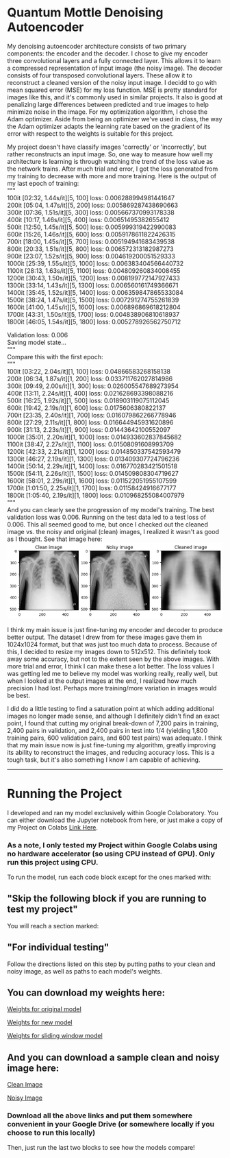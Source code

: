 # Quantum Mottle Denoising Autoencoder

My denoising autoencoder architecture consists of two primary components: the encoder and the decoder. I chose to give my encoder three convolutional layers and a fully connected layer. This allows it to learn a compressed representation of input image (the noisy image). The decoder consists of four transposed convolutional layers. These allow it to reconstruct a cleaned version of the noisy input image. I decidd to go with mean squared error (MSE) for my loss function. MSE is pretty standard for images like this, and it's commonly used in similar projects. It also is good at penalizing large differences between predicted and true images to help minimize noise in the image. For my optimization algorithm, I chose the Adam optimizer. Aside from being an optimizer we've used in class, the way the Adam optimizer adapts the learning rate based on the gradient of its error with respect to the weights is suitable for this project.

My project doesn't have classify images 'correctly' or 'incorrectly', but rather reconstructs an input image. So, one way to measure how well my architecture is learning is through watching the trend of the loss value as the network trains. After much trial and error, I got the loss generated from my training to decrease with more and more training. Here is the output of my last epoch of training:  
"""   
100it [02:32,  1.44s/it][5, 100] loss: 0.006288994981441647  
200it [05:04,  1.47s/it][5, 200] loss: 0.005869287438690663  
300it [07:36,  1.51s/it][5, 300] loss: 0.005667370993178338  
400it [10:17,  1.46s/it][5, 400] loss: 0.00651495382655412  
500it [12:50,  1.45s/it][5, 500] loss: 0.005999319422990083  
600it [15:26,  1.46s/it][5, 600] loss: 0.0059178611822426315  
700it [18:00,  1.45s/it][5, 700] loss: 0.005194941683439538   
800it [20:33,  1.51s/it][5, 800] loss: 0.006572313182987273   
900it [23:07,  1.52s/it][5, 900] loss: 0.004619200051529333  
1000it [25:39,  1.55s/it][5, 1000] loss: 0.006383404566440732  
1100it [28:13,  1.63s/it][5, 1100] loss: 0.004809260834008455  
1200it [30:43,  1.50s/it][5, 1200] loss: 0.008199772147927433  
1300it [33:14,  1.43s/it][5, 1300] loss: 0.006560161749366671  
1400it [35:45,  1.52s/it][5, 1400] loss: 0.006359847865533084  
1500it [38:24,  1.47s/it][5, 1500] loss: 0.007291274755261839  
1600it [41:00,  1.45s/it][5, 1600] loss: 0.006896869618212804  
1700it [43:31,  1.50s/it][5, 1700] loss: 0.004838906810618937  
1800it [46:05,  1.54s/it][5, 1800] loss: 0.005278926562750712  
  
Validation loss: 0.006  
Saving model state...  
"""  
Compare this with the first epoch:  
"""  
100it [03:22,  2.04s/it][1, 100] loss: 0.04866583268158138  
200it [06:34,  1.87s/it][1, 200] loss: 0.033711762027814986  
300it [09:49,  2.00s/it][1, 300] loss: 0.026005547689273954  
400it [13:11,  2.24s/it][1, 400] loss: 0.021628693398088216  
500it [16:25,  1.92s/it][1, 500] loss: 0.018903119075112045  
600it [19:42,  2.19s/it][1, 600] loss: 0.0175606380822137  
700it [23:35,  2.40s/it][1, 700] loss: 0.016079862266778946  
800it [27:29,  2.11s/it][1, 800] loss: 0.016644945931620896  
900it [31:13,  2.23s/it][1, 900] loss: 0.01443642100552097  
1000it [35:01,  2.20s/it][1, 1000] loss: 0.014933602837845682  
1100it [38:47,  2.27s/it][1, 1100] loss: 0.01508091608993709  
1200it [42:33,  2.21s/it][1, 1200] loss: 0.014850337542593479  
1300it [46:27,  2.19s/it][1, 1300] loss: 0.013409307724796236  
1400it [50:14,  2.29s/it][1, 1400] loss: 0.016770283421501518  
1500it [54:11,  2.26s/it][1, 1500] loss: 0.014509808304719627  
1600it [58:01,  2.29s/it][1, 1600] loss: 0.011522051955107599  
1700it [1:01:50,  2.25s/it][1, 1700] loss: 0.01158424916677177  
1800it [1:05:40,  2.19s/it][1, 1800] loss: 0.010968255084007979  
"""  
And you can clearly see the progression of my model's training. The best validation loss was 0.006. 
Running on the test data led to a test loss of 0.006. 
This all seemed good to me, but once I checked out the cleaned image vs. the noisy and original (clean) images, I realized it wasn't as good as I thought. 
See that image here:
![Images of the clean (original), noisy (with quantum noise), and cleaned (after runnning through model) X-rays](/output.png "Output on Test Data")

I think my main issue is just fine-tuning my encoder and decoder to produce better output. The dataset I drew from for these images gave them in 1024x1024 format, but that was just too much data to process. Because of this, I decided to resize my images down to 512x512. This definitely took away some accuracy, but not to the extent seen by the above images. With more trial and error, I think I can make these a lot better. The loss values I was getting led me to believe my model was working really, really well, but when I looked at the output images at the end, I realized how much precision I had lost. Perhaps more training/more variation in images would be best. 

I did do a little testing to find a saturation point at which adding additional images no longer made sense, and although I definitely didn't find an exact point, I found that cutting my original break-down of 7,200 pairs in training, 2,400 pairs in validation, and 2,400 pairs in test into 1/4 (yielding 1,800 training pairs, 600 validation pairs, and 600 test pairs) was adequate. I think that my main issue now is just fine-tuning my algorithm, greatly improving its ability to reconstruct the images, and reducing accuracy loss. This is a tough task, but it's also something I know I am capable of achieving. 

---------------------------------------------------------
# Running the Project
I developed and ran my model exclusively within Google Colaboratory. You can either download the Jupyter notebook from here, or just make a copy of my Project on Colabs [Link Here](https://colab.research.google.com/drive/1yNGDgLccqtCsBuoVYbiwM-LXXFNCwLX6?usp=sharing).

### As a note, I only tested my Project within Google Colabs using no hardware accelerator (so using CPU instead of GPU). **Only run this project using CPU**.

To run the model, run each code block except for the ones marked with:

## "**Skip the following block if you are running to test my project**"

You will reach a section marked:

## "For individual testing"

Follow the directions listed on this step by putting paths to your clean and noisy image, as well as paths to each model's weights. 

## You can download my weights here:

[Weights for original model](https://drive.google.com/file/d/1cGIv0qslL-fzNQ_y7yj6UtJYGFbmKKTz/view?usp=share_link)

[Weights for new model](https://drive.google.com/file/d/19LiFFDfQQp8xhOBuL_I_QDjyr2Hhwzb3/view?usp=share_link)

[Weights for sliding window model](https://drive.google.com/file/d/1RTQ4mP4T16mqsfu4ddjdiZNA7U_qRA5I/view?usp=share_link)

## And you can download a sample clean and noisy image here:

[Clean Image](https://drive.google.com/file/d/1M3ZCEfoikS6eLSiowyN9t3vV6Gtnn74r/view?usp=share_link)

[Noisy Image](https://drive.google.com/file/d/1RYBhDouNPmAVKpGuBBnEWeE6mVfRdnN-/view?usp=share_link)

### Download all the above links and put them somewhere convenient in your Google Drive (or somewhere locally if you choose to run this locally)

Then, just run the last two blocks to see how the models compare!
